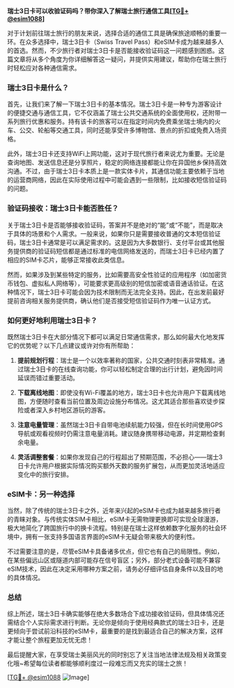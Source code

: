 **瑞士3日卡可以收验证码吗？带你深入了解瑞士旅行通信工具[[TG💪+ @esim1088](https://t.me/s/esim1088)]**

对于计划前往瑞士旅行的朋友来说，选择合适的通信工具是确保旅途顺畅的重要一环。在众多选择中，瑞士3日卡（Swiss Travel Pass）和eSIM卡成为越来越多人的首选。然而，不少旅行者对瑞士3日卡是否能接收验证码这一问题感到困惑。这篇文章将从多个角度为你详细解答这一疑问，并提供实用建议，帮助你在瑞士旅行时轻松应对各种通信需求。

### 瑞士3日卡是什么？

首先，让我们来了解一下瑞士3日卡的基本情况。瑞士3日卡是一种专为游客设计的便捷交通与通信工具，它不仅涵盖了瑞士公共交通系统的全面使用权，还附带一系列旅行优惠和服务。持有该卡的旅客可以在指定时间内免费乘坐瑞士境内的火车、公交、轮船等交通工具，同时还能享受许多博物馆、景点的折扣或免费入场资格。

此外，瑞士3日卡还支持WiFi上网功能，这对于现代旅行者来说尤为重要。无论是查询地图、发送信息还是分享照片，稳定的网络连接都能让你在异国他乡保持高效沟通。不过，由于瑞士3日卡本质上是一款实体卡片，其通信功能主要依赖于当地的运营商网络，因此在实际使用过程中可能会遇到一些限制，比如接收短信验证码的问题。

### 验证码接收：瑞士3日卡能否胜任？

关于瑞士3日卡是否能够接收验证码，答案并不是绝对的“能”或“不能”，而是取决于具体的场景和个人需求。一般来说，如果你只是需要接收普通的文本短信验证码，瑞士3日卡通常是可以满足需求的。这是因为大多数银行、支付平台或其他服务提供商的验证码短信都是通过标准的电信网络发送的，而瑞士3日卡已经内置了相应的SIM卡芯片，能够正常接收此类信息。

然而，如果涉及到某些特定的服务，比如需要高安全性验证的应用程序（如加密货币钱包、虚拟私人网络等），可能要求更高级别的短信加密或语音通话验证。在这种情况下，瑞士3日卡可能会因为技术限制而无法完全支持。因此，在出发前最好提前咨询相关服务提供商，确认他们是否接受短信验证码作为唯一认证方式。

### 如何更好地利用瑞士3日卡？

既然瑞士3日卡在大部分情况下都可以满足日常通信需求，那么如何最大化地发挥它的优势呢？以下几点建议或许对你有所帮助：

1. **提前规划行程**：瑞士是一个以效率著称的国家，公共交通时刻表非常精准。通过瑞士3日卡的在线查询功能，你可以轻松制定合理的出行计划，避免因时间延误而错过重要活动。
   
2. **下载离线地图**：即使没有Wi-Fi覆盖的地方，瑞士3日卡也允许用户下载离线地图，方便随时查看当前位置及周边设施分布情况。这尤其适合那些喜欢徒步探险或者深入乡村地区游玩的游客。

3. **注意电量管理**：虽然瑞士3日卡自带电池续航能力较强，但在长时间使用GPS导航或观看视频时仍需注意电量消耗。建议随身携带移动电源，并定期检查剩余电量。

4. **灵活调整套餐**：如果你发现自己的行程超出了预期范围，不必担心——瑞士3日卡允许用户根据实际情况购买额外天数的服务扩展包，从而更加灵活地适应变化中的旅行安排。

### eSIM卡：另一种选择

当然，除了传统的瑞士3日卡之外，近年来兴起的eSIM卡也成为越来越多旅行者的青睐对象。与传统实体SIM卡相比，eSIM卡无需物理更换即可实现全球漫游，极大地简化了跨国旅行中的换卡流程。特别是在瑞士这样依赖数字化服务的社会环境中，拥有一张支持多国语言界面的eSIM卡无疑会带来极大的便利性。

不过需要注意的是，尽管eSIM卡具备诸多优点，但它也有自己的局限性。例如，在某些偏远山区或隧道内部可能存在信号盲区；另外，部分老式设备可能不兼容eSIM技术，因此在决定采用哪种方案之前，请务必仔细评估自身条件以及目的地的具体情况。

### 总结

综上所述，瑞士3日卡确实能够在绝大多数场合下成功接收验证码，但具体情况还需结合个人实际需求进行判断。无论你是倾向于使用经典款式的瑞士3日卡，还是更倾向于尝试前沿科技的eSIM卡，最重要的是找到最适合自己的解决方案，这样才能让整个旅程更加无忧无虑！

最后提醒大家，在享受瑞士美丽风光的同时别忘了关注当地法律法规及相关政策变化哦~希望每位读者都能够顺利度过一段难忘而又充实的瑞士之旅！

[[TG💪+ @esim1088](https://t.me/s/esim1088) ![Image](https://i.postimg.cc/4NQfJmqS/Snipaste-2025-05-13-00-14-12.png)]